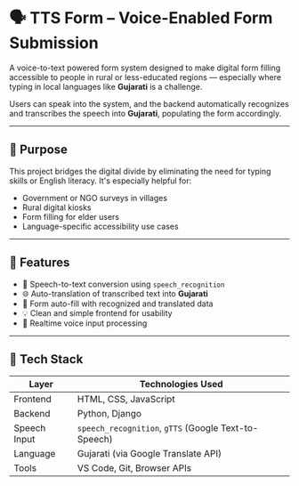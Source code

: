 # 🗣️ TTS Form – Voice-Enabled Form Submission

A voice-to-text powered form system designed to make digital form filling accessible to people in rural or less-educated regions — especially where typing in local languages like **Gujarati** is a challenge.  

Users can speak into the system, and the backend automatically recognizes and transcribes the speech into **Gujarati**, populating the form accordingly.

---

## 🎯 Purpose

This project bridges the digital divide by eliminating the need for typing skills or English literacy. It's especially helpful for:

- Government or NGO surveys in villages  
- Rural digital kiosks  
- Form filling for elder users  
- Language-specific accessibility use cases

---

## 🚀 Features

- 🎤 Speech-to-text conversion using `speech_recognition`  
- 🌐 Auto-translation of transcribed text into **Gujarati**  
- 🧾 Form auto-fill with recognized and translated data  
- 💡 Clean and simple frontend for usability  
- 🔁 Realtime voice input processing

---

## 🧱 Tech Stack

| Layer        | Technologies Used                          |
|--------------|--------------------------------------------|
| Frontend     | HTML, CSS, JavaScript                      |
| Backend      | Python, Django                             |
| Speech Input | `speech_recognition`, `gTTS` (Google Text-to-Speech) |
| Language     | Gujarati (via Google Translate API)        |
| Tools        | VS Code, Git, Browser APIs                 |
